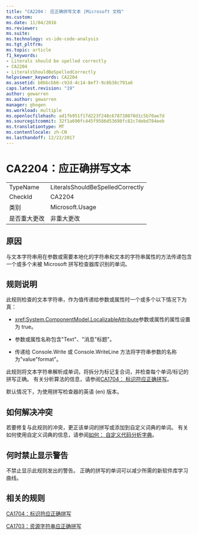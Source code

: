 ```yaml
---
title: "CA2204： 应正确拼写文本 |Microsoft 文档"
ms.custom: 
ms.date: 11/04/2016
ms.reviewer: 
ms.suite: 
ms.technology: vs-ide-code-analysis
ms.tgt_pltfrm: 
ms.topic: article
f1_keywords:
- Literals should be spelled correctly
- CA2204
- LiteralsShouldBeSpelledCorrectly
helpviewer_keywords: CA2204
ms.assetid: b0bbcbb6-c92d-4c14-8ef7-9c8b38c791a6
caps.latest.revision: "19"
author: gewarren
ms.author: gewarren
manager: ghogen
ms.workload: multiple
ms.openlocfilehash: ad1fb951f17d223f248c678738070d1c5b70ae7d
ms.sourcegitcommit: 32f1a690fc445f9586d53698fc82c7debd784eeb
ms.translationtype: MT
ms.contentlocale: zh-CN
ms.lasthandoff: 12/22/2017
---
```

# <a name="ca2204-literals-should-be-spelled-correctly"></a>CA2204：应正确拼写文本
|||  
|-|-|  
|TypeName|LiteralsShouldBeSpelledCorrectly|  
|CheckId|CA2204|  
|类别|Microsoft.Usage|  
|是否重大更改|非重大更改|  
  
## <a name="cause"></a>原因  
 与文本字符串用在参数或需要本地化的字符串和文本的字符串属性的方法传递包含一个或多个未被 Microsoft 拼写检查器库识别的单词。  
  
## <a name="rule-description"></a>规则说明  
 此规则检查的文本字符串，作为值传递给参数或属性时一个或多个以下情况下为真：  
  
-   <xref:System.ComponentModel.LocalizableAttribute>参数或属性的属性设置为 true。  
  
-   参数或属性名称包含"Text"、"消息"标题"。  
  
-   传递给 Console.Write 或 Console.WriteLine 方法将字符串参数的名称为"value"format"。  
  
 此规则将文本字符串解析成单词，将拆分为标记复合词，并检查每个单词/标记的拼写正确。 有关分析算法的信息，请参阅[CA1704： 标识符应正确拼写](../code-quality/ca1704-identifiers-should-be-spelled-correctly.md)。  
  
 默认情况下，为使用拼写检查器的英语 (en) 版本。  
  
## <a name="how-to-fix-violations"></a>如何解决冲突  
 若要修复与此规则的冲突，更正该单词的拼写或添加到自定义词典的单词。 有关如何使用自定义词典的信息，请参阅[如何： 自定义代码分析字典](../code-quality/how-to-customize-the-code-analysis-dictionary.md)。  
  
## <a name="when-to-suppress-warnings"></a>何时禁止显示警告  
 不禁止显示此规则发出的警告。 正确的拼写的单词可以减少所需的新软件库学习曲线。  
  
## <a name="related-rules"></a>相关的规则  
 [CA1704：标识符应正确拼写](../code-quality/ca1704-identifiers-should-be-spelled-correctly.md)  
  
 [CA1703：资源字符串应正确拼写](../code-quality/ca1703-resource-strings-should-be-spelled-correctly.md)